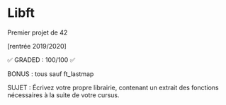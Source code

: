 # Libft

Premier projet de 42

[rentrée 2019/2020]

:white_check_mark: GRADED : 100/100 :white_check_mark:

BONUS : tous sauf ft_lastmap

SUJET : Écrivez votre propre librairie, contenant un extrait des fonctions nécessaires à la suite de votre cursus.
